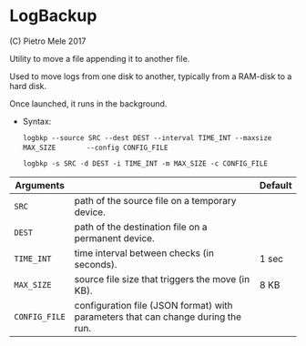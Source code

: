 # LogBackup

(C) Pietro Mele 2017

Utility to move a file appending it to another file.

Used to move logs from one disk to another, typically from a RAM-disk
to a hard disk.

Once launched, it runs in the background.

* Syntax:

	`logbkp --source SRC --dest DEST --interval TIME_INT --maxsize MAX_SIZE`
	`       --config CONFIG_FILE`

	`logbkp -s SRC -d DEST -i TIME_INT -m MAX_SIZE -c CONFIG_FILE`

| Arguments     |                                                            | Default
| --------------|------------------------------------------------------------|---------
| `SRC`         | path of the source file on a temporary device.             |
| `DEST`        | path of the destination file on a permanent device.        |
| `TIME_INT`    | time interval between checks (in seconds).                 |  1 sec
| `MAX_SIZE`    | source file size that triggers the move (in KB).           |  8 KB
| `CONFIG_FILE` | configuration file (JSON format) with parameters that can change during the run. |

